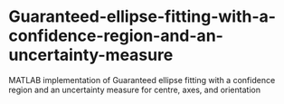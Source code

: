 # Guaranteed-ellipse-fitting-with-a-confidence-region-and-an-uncertainty-measure
MATLAB implementation of Guaranteed ellipse fitting with a confidence region and an uncertainty measure for centre, axes, and orientation
